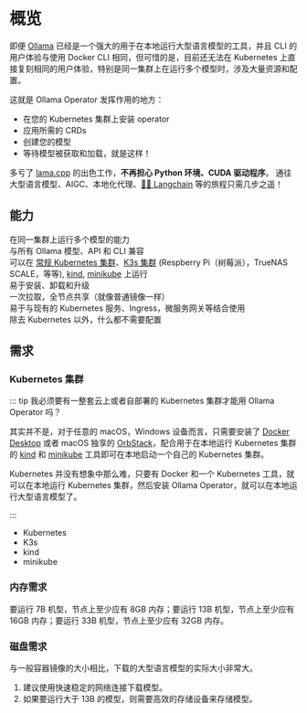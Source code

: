 # 概览

即便 [Ollama](https://github.com/ollama/ollama) 已经是一个强大的用于在本地运行大型语言模型的工具，并且 CLI 的用户体验与使用 Docker CLI 相同，但可惜的是，目前还无法在 Kubernetes 上直接复刻相同的用户体验，特别是同一集群上在运行多个模型时，涉及大量资源和配置。

这就是 Ollama Operator 发挥作用的地方：

- 在您的 Kubernetes 集群上安装 operator
- 应用所需的 CRDs
- 创建您的模型
- 等待模型被获取和加载，就是这样！

多亏了 [lama.cpp](https://github.com/ggerganov/llama.cpp) 的出色工作，**不再担心 Python 环境、CUDA 驱动程序**。
通往大型语言模型、AIGC、本地化代理、[🦜🔗 Langchain](https://www.langchain.com/) 等的旅程只需几步之遥！

## 能力

<div grid="~ cols-[auto_1fr] gap-1" items-start my-1>
  <div h=[1rem]><div i-icon-park-outline:check-one text="green-600" /></div>
  <span>在同一集群上运行多个模型的能力</span>
  <div h=[1rem]><div i-icon-park-outline:check-one text="green-600" /></div>
  <span>与所有 Ollama 模型、API 和 CLI 兼容</span>
  <div h=[1rem]><div i-icon-park-outline:check-one text="green-600" /></div>
  <span>可以在 <a href="https://kubernetes.io/">常规 Kubernetes 集群</a>、<a href="https://k3s.io/">K3s 集群</a> (Respberry Pi（树莓派），TrueNAS SCALE，等等), <a href="https://kind.sigs.k8s.io/">kind</a>, <a href="https://minikube.sigs.k8s.io/docs/">minikube</a> 上运行</span>
  <div h=[1rem]><div i-icon-park-outline:check-one text="green-600" /></div>
  <span>易于安装、卸载和升级</span>
  <div h=[1rem]><div i-icon-park-outline:check-one text="green-600" /></div>
  <span>一次拉取，全节点共享（就像普通镜像一样）</span>
  <div h=[1rem]><div i-icon-park-outline:check-one text="green-600" /></div>
  <span>易于与现有的 Kubernetes 服务、Ingress，微服务网关等结合使用</span>
  <div h=[1rem]><div i-icon-park-outline:check-one text="green-600" /></div>
  <span>除去 Kubernetes 以外，什么都不需要配置</span>
</div>

## 需求

### Kubernetes 集群

::: tip 我必须要有一整套云上或者自部署的 Kubernetes 集群才能用 Ollama Operator 吗？

其实并不是，对于任意的 macOS，Windows 设备而言，只需要安装了 [Docker Desktop](https://www.docker.com/products/docker-desktop/) 或者 macOS 独享的 [OrbStack](https://orbstack.dev/)，配合用于在本地运行 Kubernetes 集群的 [kind](https://kind.sigs.k8s.io/) 和 [minikube](https://minikube.sigs.k8s.io/docs/) 工具即可在本地启动一个自己的 Kubernetes 集群。

Kubernetes 并没有想象中那么难，只要有 Docker 和一个 Kubernetes 工具，就可以在本地运行 Kubernetes 集群，然后安装 Ollama Operator，就可以在本地运行大型语言模型了。

:::

- Kubernetes
- K3s
- kind
- minikube

### 内存需求

要运行 7B 机型，节点上至少应有 8GB 内存；要运行 13B 机型，节点上至少应有 16GB 内存；要运行 33B 机型，节点上至少应有 32GB 内存。


### 磁盘需求

与一般容器镜像的大小相比，下载的大型语言模型的实际大小非常大。

1. 建议使用快速稳定的网络连接下载模型。
2. 如果要运行大于 13B 的模型，则需要高效的存储设备来存储模型。
